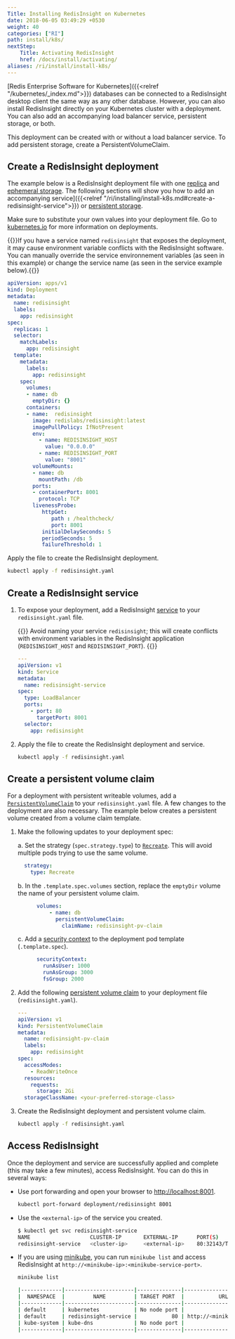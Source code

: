 ```yaml
---
Title: Installing RedisInsight on Kubernetes
date: 2018-06-05 03:49:29 +0530
weight: 40
categories: ["RI"]
path: install/k8s/
nextStep:
    Title: Activating RedisInsight
    href: /docs/install/activating/
aliases: /ri/install/install-k8s/
---
```


[Redis Enterprise Software for Kubernetes]({{<relref "/kubernetes/_index.md">}}) databases can be connected to a RedisInsight desktop client the same way as any other database. However, you can also install RedisInsight directly on your Kubernetes cluster with a deployment. You can also add an accompanying load balancer service, persistent storage, or both.

This deployment can be created with or without a load balancer service. To add persistent storage, create a PersistentVolumeClaim.

## Create a RedisInsight deployment

The example below is a RedisInsight deployment file with one [replica](https://kubernetes.io/docs/concepts/workloads/controllers/deployment/#creating-a-deployment) and [ephemeral storage](https://kubernetes.io/docs/concepts/storage/volumes/#emptydir). The following sections will show you how to add an accompanying service]({{<relref "/ri/installing/install-k8s.md#create-a-redisinsight-service">}}) or [persistent storage](https://kubernetes.io/docs/concepts/storage/persistent-volumes/).

Make sure to substitute your own values into your deployment file. Go to [kubernetes.io](https://kubernetes.io/docs/concepts/workloads/controllers/deployment/) for more information on deployments.

{{<note>}}If you have a service named `redisinsight` that exposes the deployment, it may cause environment variable conflicts with the RedisInsight software. You can manually override the service environnement variables (as seen in this example) or change the service name (as seen in the service example below).{{</note>}}

```yaml
apiVersion: apps/v1
kind: Deployment
metadata:
  name: redisinsight
  labels:
    app: redisinsight
spec:
  replicas: 1 
  selector:
    matchLabels:
      app: redisinsight 
  template: 
    metadata:
      labels:
        app: redisinsight 
    spec:
      volumes:
      - name: db
        emptyDir: {} 
      containers:
      - name:  redisinsight 
        image: redislabs/redisinsight:latest 
        imagePullPolicy: IfNotPresent 
        env:
          - name: REDISINSIGHT_HOST
            value: "0.0.0.0"
          - name: REDISINSIGHT_PORT
            value: "8001"
        volumeMounts:
        - name: db 
          mountPath: /db
        ports:
        - containerPort: 8001 
          protocol: TCP
        livenessProbe:
           httpGet:
              path : /healthcheck/ 
              port: 8001 
           initialDelaySeconds: 5 
           periodSeconds: 5 
           failureThreshold: 1
```

Apply the file to create the RedisInsight deployment.

   ```sh
   kubectl apply -f redisinsight.yaml
   ```

## Create a RedisInsight service

1. To expose your deployment, add a RedisInsight [service](https://kubernetes.io/docs/concepts/services-networking/service/) to your `redisinsight.yaml` file.

    {{<warning>}} Avoid naming your service `redisinsight`; this will create conflicts with environment variables in the RedisInsight application (`REDISINSIGHT_HOST` and `REDISINSIGHT_PORT`). {{</warning>}}

    ```yaml
    ---
    apiVersion: v1
    kind: Service
    metadata:
      name: redisinsight-service     
    spec:
      type: LoadBalancer
      ports:
        - port: 80
          targetPort: 8001
      selector:
        app: redisinsight
    ```

1. Apply the file to create the RedisInsight deployment and service.

   ```sh
   kubectl apply -f redisinsight.yaml
   ```

## Create a persistent volume claim

For a deployment with persistent writeable volumes, add a [`PersistentVolumeClaim`](https://kubernetes.io/docs/concepts/storage/persistent-volumes/#persistentvolumeclaims) to your `redisinsight.yaml` file. A few changes to the deployment are also necessary. The example below creates a persistent volume created from a volume claim template.

1. Make the following updates to your deployment spec:

    a. Set the strategy (`spec.strategy.type`) to [`Recreate`](https://kubernetes.io/docs/concepts/workloads/controllers/deployment/#recreate-deployment). This will avoid multiple pods trying to use the same volume.

      ```yaml
        strategy:
          type: Recreate
      ```
  
    b. In the `.template.spec.volumes` section, replace the `emptyDir` volume the name of your persistent volume claim.
  
      ```yaml
            volumes:
                - name: db
                  persistentVolumeClaim:
                    claimName: redisinsight-pv-claim
      ```

    c. Add a [security context](https://kubernetes.io/docs/tasks/configure-pod-container/security-context/#configure-volume-permission-and-ownership-change-policy-for-pods) to the deployment pod template (`.template.spec`).

      ```yaml
            securityContext:
              runAsUser: 1000
              runAsGroup: 3000
              fsGroup: 2000
      ```

<!---
    c. Add an  init container (`spec.initContainers`) to configure write access to the container.

      ```yaml
        initContainers:
          - name: init
            image: busybox
            command:
              - /bin/sh
              - '-c'
              - |
                chown -R 1001 /db
            resources: {}
            volumeMounts:
              - name: db
                mountPath: /db
            terminationMessagePath: /dev/termination-log
            terminationMessagePolicy: File
      ```
--->

2. Add the following [persistent volume claim](https://kubernetes.io/docs/tasks/configure-pod-container/security-context/#configure-volume-permission-and-ownership-change-policy-for-pods) to your deployment file (`redisinsight.yaml`).

    ```yaml
    ---
    apiVersion: v1
    kind: PersistentVolumeClaim
    metadata:
      name: redisinsight-pv-claim
      labels:
        app: redisinsight
    spec:
      accessModes:
        - ReadWriteOnce
      resources:
        requests:
          storage: 2Gi
      storageClassName: <your-preferred-storage-class>
    ```

3. Create the RedisInsight deployment and persistent volume claim.

    ```sh
    kubectl apply -f redisinsight.yaml
    ```

## Access RedisInsight

Once the deployment and service are successfully applied and complete (this may take a few minutes), access RedisInsight. You can do this in several ways:

- Use port forwarding and open your browser to <http://localhost:8001>.

    ```sh
    kubectl port-forward deployment/redisinsight 8001
    ```

- Use the `<external-ip>` of the service you created.

    ```sh
    $ kubectl get svc redisinsight-service
    NAME                   CLUSTER-IP       EXTERNAL-IP      PORT(S)         AGE
    redisinsight-service   <cluster-ip>     <external-ip>    80:32143/TCP    1m
    ```

- If you are using [minikube](https://minikube.sigs.k8s.io/docs/), you can run `minikube list` and access RedisInsight at `http://<minikube-ip>:<minikube-service-port>`.

    ```sh
    minikube list

   |-------------|----------------------|--------------|---------------------------------------------|
   |  NAMESPACE  |         NAME         | TARGET PORT  |           URL                               |
   |-------------|----------------------|--------------|---------------------------------------------|
   | default     | kubernetes           | No node port |                                             |
   | default     | redisinsight-service |           80 | http://<minikube-ip>:<minikubeservice-port> |
   | kube-system | kube-dns             | No node port |                                             |
   |-------------|----------------------|--------------|---------------------------------------------|
   ```
